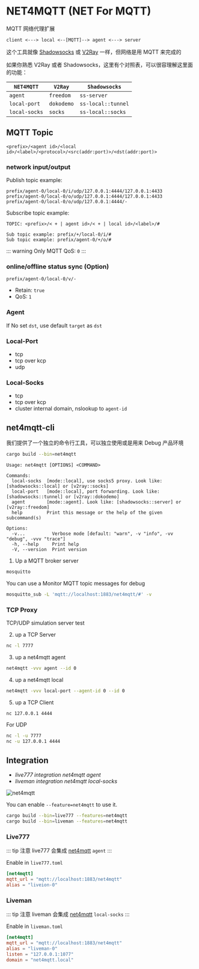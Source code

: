 # NET4MQTT (NET For MQTT)

MQTT 网络代理扩展

```
client <---> local <--[MQTT]--> agent <---> server
```

这个工具就像 [Shadowsocks](https://shadowsocks.org/) 或 [V2Ray](https://www.v2ray.com/) 一样，但网络是用 MQTT 来完成的

如果你熟悉 V2Ray 或者 Shadowsocks，这里有个对照表，可以很容理解这里面的功能：

`NET4MQTT`    | `V2Ray`    | `Shadowsocks`
------------- | -----      | -----------
`agent`       | `freedom`  | `ss-server`
`local-port`  | `dokodemo` | `ss-local::tunnel`
`local-socks` | `socks`    | `ss-local::socks`

## MQTT Topic

```
<prefix>/<agent id>/<local id>/<label>/<protocol>/<src(addr:port)>/<dst(addr:port)>
```

### network input/output

Publish topic example:

```
prefix/agent-0/local-0/i/udp/127.0.0.1:4444/127.0.0.1:4433
prefix/agent-0/local-0/o/udp/127.0.0.1:4444/127.0.0.1:4433
prefix/agent-0/local-0/o/udp/127.0.0.1:4444/-
```

Subscribe topic example:

```
TOPIC: <prefix>/< + | agent id>/< + | local id>/<label>/#

Sub topic example: prefix/+/local-0/i/#
Sub topic example: prefix/agent-0/+/o/#
```

::: warning
Only MQTT QoS: `0`
:::

### online/offline status sync (Option)

```
prefix/agent-0/local-0/v/-
```

- Retain: `true`
- QoS: `1`


### Agent

If No set `dst`, use default `target` as `dst`

### Local-Port
- tcp
- tcp over kcp
- udp

### Local-Socks
- tcp
- tcp over kcp
- cluster internal domain, nslookup to `agent-id`

## net4mqtt-cli

我们提供了一个独立的命令行工具，可以独立使用或是用来 Debug 产品环境

```bash
cargo build --bin=net4mqtt
```

```
Usage: net4mqtt [OPTIONS] <COMMAND>

Commands:
  local-socks  [mode::local], use socks5 proxy. Look like: [shadowsocks::local] or [v2ray::socks]
  local-port   [mode::local], port forwarding. Look like: [shadowsocks::tunnel] or [v2ray::dokodemo]
  agent        [mode::agent]. Look like: [shadowsocks::server] or [v2ray::freedom]
  help         Print this message or the help of the given subcommand(s)

Options:
  -v...          Verbose mode [default: "warn", -v "info", -vv "debug", -vvv "trace"]
  -h, --help     Print help
  -V, --version  Print version
```

1. Up a MQTT broker server

```bash
mosquitto
```

You can use a Monitor MQTT topic messages for debug

```bash
mosquitto_sub -L 'mqtt://localhost:1883/net4mqtt/#' -v
```

### TCP Proxy

TCP/UDP simulation server test

2. up a TCP Server

```bash
nc -l 7777
```

3. up a net4mqtt agent

```bash
net4mqtt -vvv agent --id 0
```

4. up a net4mqtt local

```bash
net4mqtt -vvv local-port --agent-id 0 --id 0
```

5. up a TCP Client

```bash
nc 127.0.0.1 4444
```

For UDP

```bash
nc -l -u 7777
nc -u 127.0.0.1 4444
```

## Integration

- *live777 integration net4mqtt agent*
- *liveman integration net4mqtt local-socks*

![net4mqtt](/net4mqtt.excalidraw.svg)


You can enable `--feature=net4mqtt` to use it.

```bash
cargo build --bin=live777 --features=net4mqtt
cargo build --bin=liveman --features=net4mqtt
```

### Live777

::: tip 注意
live777 会集成 [net4mqtt](/zh/guide/net4mqtt) `agent`
:::

Enable in `live777.toml`

```toml
[net4mqtt]
mqtt_url = "mqtt://localhost:1883/net4mqtt"
alias = "liveion-0"
```

### Liveman

::: tip 注意
liveman 会集成 [net4mqtt](/zh/guide/net4mqtt) `local-socks`
:::

Enable in `liveman.toml`

```toml
[net4mqtt]
mqtt_url = "mqtt://localhost:1883/net4mqtt"
alias = "liveman-0"
listen = "127.0.0.1:1077"
domain = "net4mqtt.local"
```

